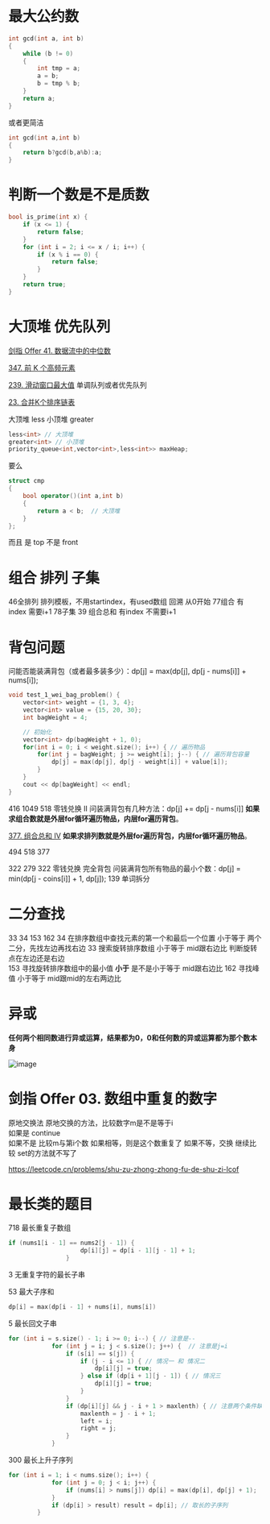 
# 最大公约数

```cpp
int gcd(int a, int b)
{
    while (b != 0)
    {
        int tmp = a;
        a = b;
        b = tmp % b;
    }
    return a;
}
```

或者更简洁

```cpp
int gcd(int a,int b)
{
    return b?gcd(b,a%b):a;
}
```


# 判断一个数是不是质数

```cpp
bool is_prime(int x) {
    if (x <= 1) {
        return false;
    }
    for (int i = 2; i <= x / i; i++) {
        if (x % i == 0) {
            return false;
        }
    }
    return true;
}
```

# 大顶堆 优先队列

[剑指 Offer 41. 数据流中的中位数](https://leetcode.cn/problems/shu-ju-liu-zhong-de-zhong-wei-shu-lcof)

[347. 前 K 个高频元素](https://leetcode.cn/problems/top-k-frequent-elements)

[239. 滑动窗口最大值](https://leetcode.cn/problems/sliding-window-maximum) 单调队列或者优先队列  

[23. 合并K个排序链表](https://leetcode.cn/problems/merge-k-sorted-lists)

大顶堆 less
小顶堆 greater


```cpp
less<int> // 大顶堆
greater<int> // 小顶堆 
priority_queue<int,vector<int>,less<int>> maxHeap;
```

要么
```cpp
struct cmp
{
	bool operator()(int a,int b)
	{
		return a < b;  // 大顶堆
	}
};
```

而且 是 top 不是 front

# 组合 排列 子集

46全排列  排列模板，不用startindex，有used数组 回溯 从0开始
77组合 有index 需要i+1
78子集
39 组合总和  有index 不需要i+1
# 背包问题

问能否能装满背包（或者最多装多少）：dp[j] = max(dp[j], dp[j - nums[i]] + nums[i]);

```cpp
void test_1_wei_bag_problem() {
    vector<int> weight = {1, 3, 4};
    vector<int> value = {15, 20, 30};
    int bagWeight = 4;

    // 初始化
    vector<int> dp(bagWeight + 1, 0);
    for(int i = 0; i < weight.size(); i++) { // 遍历物品
        for(int j = bagWeight; j >= weight[i]; j--) { // 遍历背包容量
            dp[j] = max(dp[j], dp[j - weight[i]] + value[i]);
        }
    }
    cout << dp[bagWeight] << endl;
}
```
416 1049
518 零钱兑换 II
问装满背包有几种方法：dp[j] += dp[j - nums[i]]
**如果求组合数就是外层for循环遍历物品，内层for遍历背包**。

[377. 组合总和 Ⅳ](https://leetcode.cn/problems/combination-sum-iv/)
**如果求排列数就是外层for遍历背包，内层for循环遍历物品**。

494 518 377 

322 279
322 零钱兑换 完全背包
问装满背包所有物品的最小个数：dp[j] = min(dp[j - coins[i]] + 1, dp[j]);
139 单词拆分
# 二分查找

33 34 153 162
34  在排序数组中查找元素的第一个和最后一个位置  小于等于 两个二分，先找左边再找右边
33 搜索旋转排序数组 小于等于 mid跟右边比 判断旋转点在左边还是右边  
153 寻找旋转排序数组中的最小值  **小于**  是不是小于等于 mid跟右边比
162 寻找峰值 小于等于 mid跟mid的左右两边比
# 异或


**任何两个相同数进行异或运算，结果都为0，0和任何数的异或运算都为那个数本身**


![image](https://cdn.staticaly.com/gh/andyye1999/picx-images-hosting@master/20230709/image.2e9dh7q308ys.webp)


# 剑指 Offer 03. 数组中重复的数字

原地交换法
原地交换的方法，比较数字m是不是等于i  
如果是 continue  
如果不是 比较m与第i个数 如果相等，则是这个数重复了 如果不等，交换 继续比较 set的方法就不写了

https://leetcode.cn/problems/shu-zu-zhong-zhong-fu-de-shu-zi-lcof

# 最长类的题目

718 最长重复子数组 
```cpp
if (nums1[i - 1] == nums2[j - 1]) {
                    dp[i][j] = dp[i - 1][j - 1] + 1;
                }
```
3 无重复字符的最长子串

53 最大子序和 
```cpp
dp[i] = max(dp[i - 1] + nums[i], nums[i])
```

5 最长回文子串
```cpp
for (int i = s.size() - 1; i >= 0; i--) { // 注意是--
            for (int j = i; j < s.size(); j++) {  // 注意是j=i
                if (s[i] == s[j]) {
                    if (j - i <= 1) { // 情况一 和 情况二
                        dp[i][j] = true;
                    } else if (dp[i + 1][j - 1]) { // 情况三
                        dp[i][j] = true;
                    }
                }
                if (dp[i][j] && j - i + 1 > maxlenth) { // 注意两个条件缺一不可
                    maxlenth = j - i + 1;
                    left = i;
                    right = j;
                }
            }
```

300 最长上升子序列
```cpp
for (int i = 1; i < nums.size(); i++) {
            for (int j = 0; j < i; j++) {
                if (nums[i] > nums[j]) dp[i] = max(dp[i], dp[j] + 1);
            }
            if (dp[i] > result) result = dp[i]; // 取长的子序列
        }
```